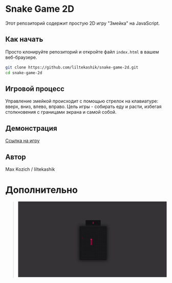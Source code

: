 # Snake Game 2D

Этот репозиторий содержит простую 2D игру "Змейка" на JavaScript.

## Как начать

Просто клонируйте репозиторий и откройте файл `index.html` в вашем веб-браузере.

```bash
git clone https://github.com/liltekashik/snake-game-2d.git
cd snake-game-2d
```

## Игровой процесс
Управление змейкой происходит с помощью стрелок на клавиатуре: вверх, вниз, влево, вправо. Цель игры - собирать еду и расти, избегая столкновения с границами экрана и самой собой.

## Демонстрация
[Ссылка на игру](https://liltekashik.github.io/snake-game-2d/)

## Автор
Max Kozich / liltekashik

# Дополнительно
> ![Screen 1](screen/welcome.png)
